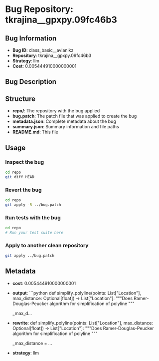 # Bug Repository: tkrajina__gpxpy.09fc46b3

## Bug Information

- **Bug ID**: class_basic__avlanikz
- **Repository**: tkrajina__gpxpy.09fc46b3
- **Strategy**: llm
- **Cost**: 0.005444910000000001

## Bug Description



## Structure

- **repo/**: The repository with the bug applied
- **bug.patch**: The patch file that was applied to create the bug
- **metadata.json**: Complete metadata about the bug
- **summary.json**: Summary information and file paths
- **README.md**: This file

## Usage

### Inspect the bug
```bash
cd repo
git diff HEAD
```

### Revert the bug
```bash
cd repo
git apply -R ../bug.patch
```

### Run tests with the bug
```bash
cd repo
# Run your test suite here
```

### Apply to another clean repository
```bash
git apply ../bug.patch
```

## Metadata

- **cost**: 0.005444910000000001
- **output**: ```python
def simplify_polyline(points: List["Location"], max_distance: Optional[float]) -> List["Location"]:
    """Does Ramer-Douglas-Peucker algorithm for simplification of polyline """

    _max_d...
- **rewrite**: def simplify_polyline(points: List["Location"], max_distance: Optional[float]) -> List["Location"]:
    """Does Ramer-Douglas-Peucker algorithm for simplification of polyline """

    _max_distance = ...
- **strategy**: llm
